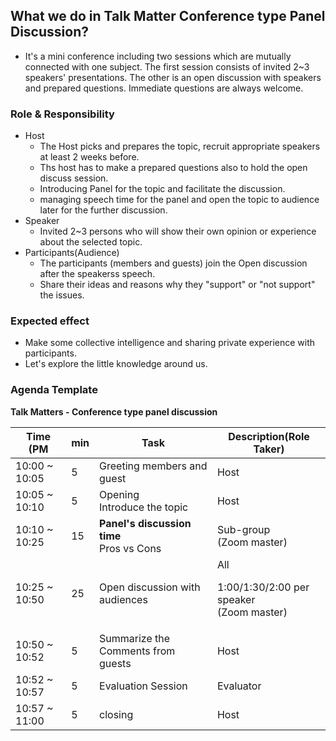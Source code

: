 ## What we do in Talk Matter Conference type Panel Discussion?
* It's a mini conference including two sessions which are mutually connected with one subject. The first session consists of invited 2~3 speakers' presentations. The other is an open discussion with speakers and prepared questions. Immediate questions are always welcome.

### Role & Responsibility
* Host
  * The Host picks and prepares the topic, recruit appropriate speakers at least 2 weeks before.
  * Ths host has to make a prepared questions also to hold the open discuss session.
  * Introducing Panel for the topic and facilitate the discussion.
  * managing speech time for the panel and open the topic to audience later for the further discussion.
* Speaker
  * Invited 2~3 persons who will show their own opinion or experience about the selected topic.
* Participants(Audience)
  * The participants (members and guests) join the Open discussion after the speakerss speech.
  * Share their ideas and reasons why they "support" or "not support" the issues.

### Expected effect
* Make some collective intelligence and sharing private experience with participants.
* Let's explore the little knowledge around us.

### Agenda Template

**Talk Matters - Conference type panel discussion**

| Time (PM      |min | Task                                                           | Description(Role Taker)| 
| ---           | --- | ---                                                           | --- |
| 10:00 ~ 10:05 | 5  | Greeting members and guest                                     | Host |
| 10:05 ~ 10:10 | 5  | Opening <br>Introduce the topic                                | Host  |
| 10:10 ~ 10:25 | 15 | **Panel's discussion time**       <br> Pros vs Cons            | Sub-group <br>(Zoom master) |
| 10:25 ~ 10:50 | 25 | Open discussion with audiences                                 | All <p> 1:00/1:30/2:00 per speaker <br> (Zoom master) |
| 10:50 ~ 10:52 | 5  | Summarize the Comments from guests <br>                        | Host |
| 10:52 ~ 10:57 | 5  | Evaluation Session                                             | Evaluator |
| 10:57 ~ 11:00 | 5  | closing                                                        | Host |

 


